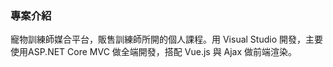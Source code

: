 ### 專案介紹 
寵物訓練師媒合平台，販售訓練師所開的個人課程。用 Visual Studio 開發，主要使用ASP.NET Core MVC 做全端開發，搭配 Vue.js 與 Ajax 做前端渲染。
